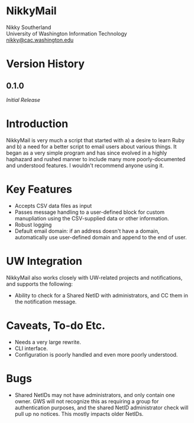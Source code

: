 # NikkyMail

Nikky Southerland  
University of Washington Information Technology  
nikky@cac.washington.edu  

# Version History

## 0.1.0

*Initial Release*

# Introduction

NikkyMail is very much a script that started with a) a desire to learn Ruby and b) a need for a better script to email users about various things. It began as a very simple program and has since evolved in a highly haphazard and rushed manner to include many more poorly-documented and understood features. I wouldn't recommend anyone using it.

# Key Features

* Accepts CSV data files as input
* Passes message handling to a user-defined block for custom manupliation using the CSV-supplied data or other information.
* Robust logging
* Default email domain: if an address doesn't have a domain, automatically use user-defined domain and append to the end of user.

# UW Integration

NikkyMail also works closely with UW-related projects and notifications, and supports the following:

* Ability to check for a Shared NetID with administrators, and CC them in the notification message.

# Caveats, To-do Etc.

* Needs a very large rewrite.
* CLI interface.
* Configuration is poorly handled and even more poorly understood.

# Bugs

* Shared NetIDs may not have administrators, and only contain one owner. GWS will not recognize this as requiring a group for authentication purposes, and the shared NetID administrator check will pull up no notices. This mostly impacts older NetIDs.
